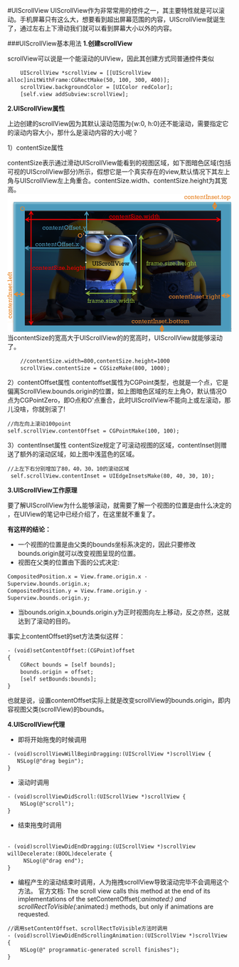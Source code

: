 #UIScrollView
UIScrollView作为非常常用的控件之一，其主要特性就是可以滚动。手机屏幕只有这么大，想要看到超出屏幕范围的内容，UIScrollView就诞生了，通过左右上下滑动我们就可以看到屏幕大小以外的内容。


###UIScrollView基本用法
**1.创建scrollView**

scrollView可以说是一个能滚动的UIView，因此其创建方式同普通控件类似
```objc
    UIScrollView *scrollView = [[UIScrollView alloc]initWithFrame:CGRectMake(50, 100, 300, 400)];
    scrollView.backgroundColor = [UIColor redColor];
    [self.view addSubview:scrollView];
```
**2.UIScrollView属性**

上边创建的scrollView因为其默认滚动范围为{w:0, h:0}还不能滚动，需要指定它的滚动内容大小，那什么是滚动内容的大小呢？

1）contentSize属性 
                                                       
contentSize表示通过滑动UIScrollView能看到的视图区域，如下图暗色区域(包括可视的UIScrollView部分)所示，假想它是一个真实存在的view,默认情况下其左上角与UIScrollView左上角重合。contentSize.width、contentSize.height为其宽高。
![](/assets/pic3-1.png)
当contentSize的宽高大于UIScrollView的的宽高时，UIScrollView就能够滚动了。
```objc
    //contentSize.width=800,contentSize.height=1000
    scrollView.contentSize = CGSizeMake(800, 1000);
```
2）contentOffset属性
contentoffset属性为CGPoint类型，也就是一个点，它是偏离ScrollView.bounds.origin的位置，如上图暗色区域的左上角O，默认情况O点为CGPointZero，即O点和O'点重合，此时UIScrollView不能向上或左滚动，那儿没啥，你就别滚了!
```objc
//向左向上滚动100point
self.scrollView.contentOffset = CGPointMake(100, 100);
```

3）contentInset属性
contentSize规定了可滚动视图的区域，contentInset则赠送了额外的滚动区域，如上图中浅蓝色的区域。
```objc
//上左下右分别增加了80，40，30，10的滚动区域
 self.scrollView.contentInset = UIEdgeInsetsMake(80, 40, 30, 10);
```



**3.UIScrollView工作原理**

要了解UIScrollView为什么能够滚动，就需要了解一个视图的位置是由什么决定的
，在UIView的笔记中已经介绍了，在这里就不重复了。

**有这样的结论：**
 - 一个视图的位置是由父类的bounds坐标系决定的，因此只要修改bounds.origin就可以改变视图呈现的位置。
 - 视图在父类的位置由下面的公式决定:
 
```objc
CompositedPosition.x = View.frame.origin.x - Superview.bounds.origin.x;
CompositedPosition.y = View.frame.origin.y - Superview.bounds.origin.y;

 ```
 
- 当bounds.origin.x,bounds.origin.y为正时视图向左上移动，反之亦然，这就达到了滚动的目的。

事实上contentOffset的set方法类似这样：
```objc
- (void)setContentOffset:(CGPoint)offset
{
    CGRect bounds = [self bounds];
    bounds.origin = offset;
    [self setBounds:bounds];
}
```
也就是说，设置contentOffset实际上就是改变scrollView的bounds.origin，即内容视图父类(scrollView)的bounds。

**4.UIScrollView代理**

- 即将开始拖曳的时候调用

```objc
- (void)scrollViewWillBeginDragging:(UIScrollView *)scrollView {
   NSLog(@"drag begin");
}
```
- 滚动时调用

```objc
- (void)scrollViewDidScroll:(UIScrollView *)scrollView {
    NSLog(@"scroll");
}
```
- 结束拖曳时调用

```objc

- (void)scrollViewDidEndDragging:(UIScrollView *)scrollView willDecelerate:(BOOL)decelerate {
     NSLog(@"drag end");
}
```
- 编程产生的滚动结束时调用，人为拖拽scrollView导致滚动完毕不会调用这个方法。
官方文档:
The scroll view calls this method at the end of its implementations of the
setContentOffset(_:animated:) and scrollRectToVisible(_:animated:) methods, 
but only if animations are requested.

```objc
//调用setContentOffset、scrollRectToVisible方法时调用
- (void)scrollViewDidEndScrollingAnimation:(UIScrollView *)scrollView {
    NSLog(@" programmatic-generated scroll finishes");
}
```
